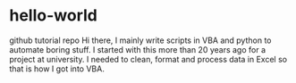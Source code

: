 # hello-world
github tutorial repo
Hi there, I mainly write scripts in VBA and python to automate boring stuff.
I started with this more than 20 years ago for a project at university. I needed to clean, format and process data in Excel so that is how I got into VBA.
